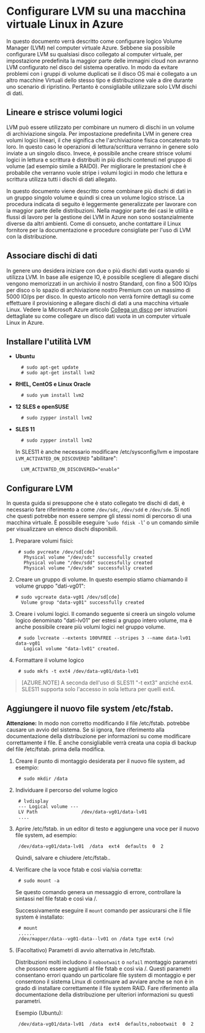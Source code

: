 <properties 
    pageTitle="Configurare LVM in un computer virtuale che eseguono Linux | Microsoft Azure" 
    description="Informazioni su come configurare LVM su Linux in Azure." 
    services="virtual-machines-linux" 
    documentationCenter="na" 
    authors="szarkos"  
    manager="timlt" 
    editor="tysonn"
    tag="azure-service-management,azure-resource-manager" />

<tags 
    ms.service="virtual-machines-linux" 
    ms.workload="infrastructure-services" 
    ms.tgt_pltfrm="vm-linux" 
    ms.devlang="na" 
    ms.topic="article" 
    ms.date="08/24/2016" 
    ms.author="szark"/>


# <a name="configure-lvm-on-a-linux-vm-in-azure"></a>Configurare LVM su una macchina virtuale Linux in Azure

In questo documento verrà descritto come configurare logico Volume Manager (LVM) nel computer virtuale Azure. Sebbene sia possibile configurare LVM su qualsiasi disco collegato al computer virtuale, per impostazione predefinita la maggior parte delle immagini cloud non avranno LVM configurato nel disco del sistema operativo. In modo da evitare problemi con i gruppi di volume duplicati se il disco OS mai è collegato a un altro macchine Virtuali dello stesso tipo e distribuzione vale a dire durante uno scenario di ripristino. Pertanto è consigliabile utilizzare solo LVM dischi di dati.


## <a name="linear-vs-striped-logical-volumes"></a>Lineare e strisce volumi logici

LVM può essere utilizzato per combinare un numero di dischi in un volume di archiviazione singola. Per impostazione predefinita LVM in genere crea volumi logici lineari, il che significa che l'archiviazione fisica concatenato tra loro. In questo caso le operazioni di lettura/scrittura verranno in genere solo inviate a un singolo disco. Invece, è possibile anche creare strisce volumi logici in lettura e scrittura è distribuiti in più dischi contenuti nel gruppo di volume (ad esempio simile a RAID0). Per migliorare le prestazioni che è probabile che verranno vuole stripe i volumi logici in modo che lettura e scrittura utilizza tutti i dischi di dati allegato.

In questo documento viene descritto come combinare più dischi di dati in un gruppo singolo volume e quindi si crea un volume logico strisce. La procedura indicata di seguito è leggermente generalizzate per lavorare con la maggior parte delle distribuzioni. Nella maggior parte dei casi le utilità e flussi di lavoro per la gestione dei LVM in Azure non sono sostanzialmente diverse da altri ambienti. Come di consueto, anche contattare il Linux fornitore per la documentazione e procedure consigliate per l'uso di LVM con la distribuzione.


## <a name="attaching-data-disks"></a>Associare dischi di dati
In genere uno desidera iniziare con due o più dischi dati vuota quando si utilizza LVM. In base alle esigenze IO, è possibile scegliere di allegare dischi vengono memorizzati in un archivio il nostro Standard, con fino a 500 IO/ps per disco o lo spazio di archiviazione nostro Premium con un massimo di 5000 IO/ps per disco. In questo articolo non verrà fornire dettagli su come effettuare il provisioning e allegare dischi di dati a una macchina virtuale Linux. Vedere la Microsoft Azure articolo [Collega un disco](virtual-machines-linux-add-disk.md) per istruzioni dettagliate su come collegare un disco dati vuota in un computer virtuale Linux in Azure.

## <a name="install-the-lvm-utilities"></a>Installare l'utilità LVM

- **Ubuntu**

        # sudo apt-get update
        # sudo apt-get install lvm2

- **RHEL, CentOS e Linux Oracle**

        # sudo yum install lvm2

- **12 SLES e openSUSE**

        # sudo zypper install lvm2

- **SLES 11**

        # sudo zypper install lvm2

    In SLES11 è anche necessario modificare /etc/sysconfig/lvm e impostare `LVM_ACTIVATED_ON_DISCOVERED` "abilitare":

        LVM_ACTIVATED_ON_DISCOVERED="enable" 


## <a name="configure-lvm"></a>Configurare LVM
In questa guida si presuppone che è stato collegato tre dischi di dati, è necessario fare riferimento a come `/dev/sdc`, `/dev/sdd` e `/dev/sde`. Si noti che questi potrebbe non essere sempre gli stessi nomi di percorso di una macchina virtuale. È possibile eseguire '`sudo fdisk -l`' o un comando simile per visualizzare un elenco dischi disponibili.

1. Preparare volumi fisici:

        # sudo pvcreate /dev/sd[cde]
          Physical volume "/dev/sdc" successfully created
          Physical volume "/dev/sdd" successfully created
          Physical volume "/dev/sde" successfully created


2.  Creare un gruppo di volume. In questo esempio stiamo chiamando il volume gruppo "dati-vg01":

        # sudo vgcreate data-vg01 /dev/sd[cde]
          Volume group "data-vg01" successfully created


3. Creare i volumi logici. Il comando seguente si creerà un singolo volume logico denominato "dati-lv01" per estesi a gruppo intero volume, ma è anche possibile creare più volumi logici nel gruppo volume.

        # sudo lvcreate --extents 100%FREE --stripes 3 --name data-lv01 data-vg01
          Logical volume "data-lv01" created.


4. Formattare il volume logico

        # sudo mkfs -t ext4 /dev/data-vg01/data-lv01

  >[AZURE.NOTE] A seconda dell'uso di SLES11 "-t ext3" anziché ext4. SLES11 supporta solo l'accesso in sola lettura per quelli ext4.


## <a name="add-the-new-file-system-to-etcfstab"></a>Aggiungere il nuovo file system /etc/fstab.

**Attenzione:** In modo non corretto modificando il file /etc/fstab. potrebbe causare un avvio del sistema. Se si ignora, fare riferimento alla documentazione della distribuzione per informazioni su come modificare correttamente il file. È anche consigliabile verrà creata una copia di backup del file /etc/fstab. prima della modifica.

1. Creare il punto di montaggio desiderata per il nuovo file system, ad esempio:

        # sudo mkdir /data


2. Individuare il percorso del volume logico

        # lvdisplay
        --- Logical volume ---
        LV Path                /dev/data-vg01/data-lv01
        ....


3. Aprire /etc/fstab. in un editor di testo e aggiungere una voce per il nuovo file system, ad esempio:

        /dev/data-vg01/data-lv01  /data  ext4  defaults  0  2

    Quindi, salvare e chiudere /etc/fstab..


4. Verificare che la voce fstab e così via/sia corretta:

        # sudo mount -a

    Se questo comando genera un messaggio di errore, controllare la sintassi nel file fstab e così via /.

    Successivamente eseguire il `mount` comando per assicurarsi che il file system è installato:

        # mount
        ......
        /dev/mapper/data--vg01-data--lv01 on /data type ext4 (rw)


5. (Facoltativo) Parametri di avvio alternativa in /etc/fstab.

    Distribuzioni molti includono il `nobootwait` o `nofail` montaggio parametri che possono essere aggiunti al file fstab e così via /. Questi parametri consentano errori quando un particolare file system di montaggio e per consentono il sistema Linux di continuare ad avviare anche se non è in grado di installare correttamente il file system RAID. Fare riferimento alla documentazione della distribuzione per ulteriori informazioni su questi parametri.

    Esempio (Ubuntu):

        /dev/data-vg01/data-lv01  /data  ext4  defaults,nobootwait  0  2
